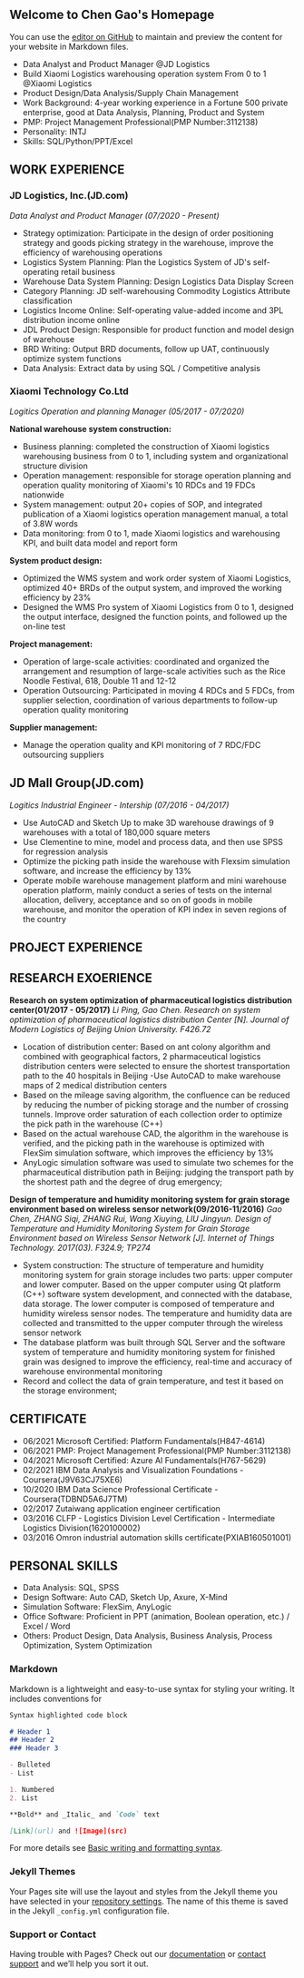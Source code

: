 ## Welcome to Chen Gao's Homepage

You can use the [editor on GitHub](https://github.com/Ukie555/ukie555.github.io/edit/main/index.md) to maintain and preview the content for your website in Markdown files.

- Data Analyst and Product Manager @JD Logistics
- Build Xiaomi Logistics warehousing operation system From 0 to 1 @Xiaomi Logistics
- Product Design/Data Analysis/Supply Chain Management
- Work Background: 4-year working experience in a Fortune 500 private enterprise, good at Data Analysis, Planning, Product and System
- PMP: Project Management Professional(PMP Number:3112138)
- Personality: INTJ
- Skills: SQL/Python/PPT/Excel

## WORK EXPERIENCE

### JD Logistics, Inc.(JD.com)
_Data Analyst and Product Manager (07/2020 - Present)_

- Strategy optimization: Participate in the design of order positioning strategy and goods picking strategy in the warehouse, improve the efficiency of warehousing operations
- Logistics System Planning: Plan the Logistics System of JD's self-operating retail business
- Warehouse Data System Planning: Design Logistics Data Display Screen
- Category Planning: JD self-warehousing Commodity Logistics Attribute classification
- Logistics Income Online: Self-operating value-added income and 3PL distribution income online
- JDL Product Design: Responsible for product function and model design of warehouse
- BRD Writing: Output BRD documents, follow up UAT, continuously optimize system functions
- Data Analysis: Extract data by using SQL / Competitive analysis

### Xiaomi Technology Co.Ltd
_Logitics Operation and planning Manager (05/2017 - 07/2020)_

**National warehouse system construction:**
- Business planning: completed the construction of Xiaomi logistics warehousing business from 0 to 1, including system and organizational structure division
- Operation management: responsible for storage operation planning and operation quality monitoring of Xiaomi's 10 RDCs and 19 FDCs nationwide
- System management: output 20+ copies of SOP, and integrated publication of a Xiaomi logistics operation management manual, a total of 3.8W words
- Data monitoring: from 0 to 1, made Xiaomi logistics and warehousing KPI, and built data model and report form

**System product design:**
- Optimized the WMS system and work order system of Xiaomi Logistics, optimized 40+ BRDs of the output system, and improved the working efficiency by 23%
- Designed the WMS Pro system of Xiaomi Logistics from 0 to 1, designed the output interface, designed the function points, and followed up the on-line test

**Project management:**
- Operation of large-scale activities: coordinated and organized the arrangement and resumption of large-scale activities such as the Rice Noodle Festival, 618, Double 11 and 12-12
- Operation Outsourcing: Participated in moving 4 RDCs and 5 FDCs, from supplier selection, coordination of various departments to follow-up operation quality monitoring

**Supplier management:**
- Manage the operation quality and KPI monitoring of 7 RDC/FDC outsourcing suppliers

## JD Mall Group(JD.com)
_Logitics Industrial Engineer - Intership (07/2016 - 04/2017)_

- Use AutoCAD and Sketch Up to make 3D warehouse drawings of 9 warehouses with a total of 180,000 square meters
- Use Clementine to mine, model and process data, and then use SPSS for regression analysis
- Optimize the picking path inside the warehouse with Flexsim simulation software, and increase the efficiency by 13%
- Operate mobile warehouse management platform and mini warehouse operation platform, mainly conduct a series of tests on the internal allocation, delivery, acceptance and so on of goods in mobile warehouse, and monitor the operation of KPI index in seven regions of the country


## PROJECT EXPERIENCE



## RESEARCH EXOERIENCE

**Research on system optimization of pharmaceutical logistics distribution center(01/2017 - 05/2017)**
_Li Ping, Gao Chen. Research on system optimization of pharmaceutical logistics distribution Center [N]. Journal of Modern Logistics of Beijing Union University. F426.72_

- Location of distribution center: Based on ant colony algorithm and combined with geographical factors, 2 pharmaceutical logistics distribution centers were selected to ensure the shortest transportation path to the 40 hospitals in Beijing
-Use AutoCAD to make warehouse maps of 2 medical distribution centers
- Based on the mileage saving algorithm, the confluence can be reduced by reducing the number of picking storage and the number of crossing tunnels. Improve order saturation of each collection order to optimize the pick path in the warehouse (C++)
- Based on the actual warehouse CAD, the algorithm in the warehouse is verified, and the picking path in the warehouse is optimized with FlexSim simulation software, which improves the efficiency by 13%
- AnyLogic simulation software was used to simulate two schemes for the pharmaceutical distribution path in Beijing: judging the transport path by the shortest path and the degree of drug emergency;

**Design of temperature and humidity monitoring system for grain storage environment based on wireless sensor network(09/2016-11/2016)**
_Gao Chen, ZHANG Siqi, ZHANG Rui, Wang Xiuying, LIU Jingyun. Design of Temperature and Humidity Monitoring System for Grain Storage Environment based on Wireless Sensor Network [J]. Internet of Things Technology. 2017(03). F324.9; TP274_

- System construction: The structure of temperature and humidity monitoring system for grain storage includes two parts: upper computer and lower computer. Based on the upper computer using Qt platform (C++) software system development, and connected with the database, data storage. The lower computer is composed of temperature and humidity wireless sensor nodes. The temperature and humidity data are collected and transmitted to the upper computer through the wireless sensor network
- The database platform was built through SQL Server and the software system of temperature and humidity monitoring system for finished grain was designed to improve the efficiency, real-time and accuracy of warehouse environmental monitoring
- Record and collect the data of grain temperature, and test it based on the storage environment;

## CERTIFICATE

- 06/2021  Microsoft Certified: Platform Fundamentals(H847-4614)
- 06/2021  PMP: Project Management Professional(PMP Number:3112138)
- 04/2021  Microsoft Certified: Azure AI Fundamentals(H767-5629)
- 02/2021  IBM Data Analysis and Visualization Foundations - Coursera(J9V63CJ75XE6)
- 10/2020  IBM Data Science Professional Certificate - Coursera(TDBND5A6J7TM)
- 02/2017  Zutaiwang application engineer certification
- 03/2016  CLFP - Logistics Division Level Certification - Intermediate Logistics Division(1620100002)
- 03/2016  Omron industrial automation skills certificate(PXIAB160501001)

## PERSONAL SKILLS

- Data Analysis: SQL, SPSS
- Design Software: Auto CAD, Sketch Up, Axure, X-Mind
- Simulation Software: FlexSim, AnyLogic
- Office Software: Proficient in PPT (animation, Boolean operation, etc.) / Excel / Word
- Others: Product Design, Data Analysis, Business Analysis, Process Optimization, System Optimization






### Markdown

Markdown is a lightweight and easy-to-use syntax for styling your writing. It includes conventions for

```markdown
Syntax highlighted code block

# Header 1
## Header 2
### Header 3

- Bulleted
- List

1. Numbered
2. List

**Bold** and _Italic_ and `Code` text

[Link](url) and ![Image](src)
```

For more details see [Basic writing and formatting syntax](https://docs.github.com/en/github/writing-on-github/getting-started-with-writing-and-formatting-on-github/basic-writing-and-formatting-syntax).

### Jekyll Themes

Your Pages site will use the layout and styles from the Jekyll theme you have selected in your [repository settings](https://github.com/Ukie555/ukie555.github.io/settings/pages). The name of this theme is saved in the Jekyll `_config.yml` configuration file.

### Support or Contact

Having trouble with Pages? Check out our [documentation](https://docs.github.com/categories/github-pages-basics/) or [contact support](https://support.github.com/contact) and we’ll help you sort it out.
